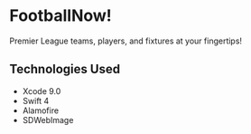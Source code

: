 # FootballNow!

Premier League teams, players, and fixtures at your fingertips!


## Technologies Used
* Xcode 9.0
* Swift 4
* Alamofire 
* SDWebImage
